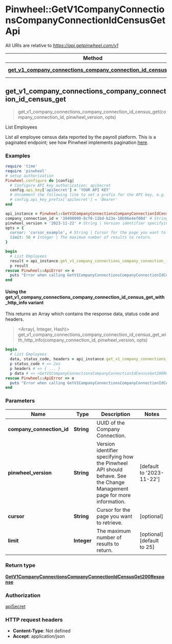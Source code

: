 # Pinwheel::GetV1CompanyConnectionsCompanyConnectionIdCensusGetApi

All URIs are relative to *https://api.getpinwheel.com/v1*

| Method | HTTP request | Description |
| ------ | ------------ | ----------- |
| [**get_v1_company_connections_company_connection_id_census_get**](GetV1CompanyConnectionsCompanyConnectionIdCensusGetApi.md#get_v1_company_connections_company_connection_id_census_get) | **GET** /company_connections/{company_connection_id}/census | List Employees |


## get_v1_company_connections_company_connection_id_census_get

> <GetV1CompanyConnectionsCompanyConnectionIdCensusGet200Response> get_v1_company_connections_company_connection_id_census_get(company_connection_id, pinwheel_version, opts)

List Employees

List all employee census data reported by the payroll platform. This is a paginated endpoint; see how Pinwheel implements pagination <a href='https://docs.pinwheelapi.com/docs/pagination-1' target='_blank'>here</a>.

### Examples

```ruby
require 'time'
require 'pinwheel'
# setup authorization
Pinwheel.configure do |config|
  # Configure API key authorization: apiSecret
  config.api_key['apiSecret'] = 'YOUR API KEY'
  # Uncomment the following line to set a prefix for the API key, e.g. 'Bearer' (defaults to nil)
  # config.api_key_prefix['apiSecret'] = 'Bearer'
end

api_instance = Pinwheel::GetV1CompanyConnectionsCompanyConnectionIdCensusGetApi.new
company_connection_id = '38400000-8cf0-11bd-b23e-10b96e4ef00d' # String | UUID of the Company Connection.
pinwheel_version = '2023-11-22' # String | Version identifier specifying how the Pinwheel API should behave. See the Change Management page for more information.
opts = {
  cursor: 'cursor_example', # String | Cursor for the page you want to retrieve.
  limit: 56 # Integer | The maximum number of results to return.
}

begin
  # List Employees
  result = api_instance.get_v1_company_connections_company_connection_id_census_get(company_connection_id, pinwheel_version, opts)
  p result
rescue Pinwheel::ApiError => e
  puts "Error when calling GetV1CompanyConnectionsCompanyConnectionIdCensusGetApi->get_v1_company_connections_company_connection_id_census_get: #{e}"
end
```

#### Using the get_v1_company_connections_company_connection_id_census_get_with_http_info variant

This returns an Array which contains the response data, status code and headers.

> <Array(<GetV1CompanyConnectionsCompanyConnectionIdCensusGet200Response>, Integer, Hash)> get_v1_company_connections_company_connection_id_census_get_with_http_info(company_connection_id, pinwheel_version, opts)

```ruby
begin
  # List Employees
  data, status_code, headers = api_instance.get_v1_company_connections_company_connection_id_census_get_with_http_info(company_connection_id, pinwheel_version, opts)
  p status_code # => 2xx
  p headers # => { ... }
  p data # => <GetV1CompanyConnectionsCompanyConnectionIdCensusGet200Response>
rescue Pinwheel::ApiError => e
  puts "Error when calling GetV1CompanyConnectionsCompanyConnectionIdCensusGetApi->get_v1_company_connections_company_connection_id_census_get_with_http_info: #{e}"
end
```

### Parameters

| Name | Type | Description | Notes |
| ---- | ---- | ----------- | ----- |
| **company_connection_id** | **String** | UUID of the Company Connection. |  |
| **pinwheel_version** | **String** | Version identifier specifying how the Pinwheel API should behave. See the Change Management page for more information. | [default to &#39;2023-11-22&#39;] |
| **cursor** | **String** | Cursor for the page you want to retrieve. | [optional] |
| **limit** | **Integer** | The maximum number of results to return. | [optional][default to 25] |

### Return type

[**GetV1CompanyConnectionsCompanyConnectionIdCensusGet200Response**](GetV1CompanyConnectionsCompanyConnectionIdCensusGet200Response.md)

### Authorization

[apiSecret](../README.md#apiSecret)

### HTTP request headers

- **Content-Type**: Not defined
- **Accept**: application/json

